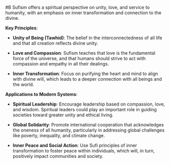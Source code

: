  #B Sufism offers a spiritual perspective on unity, love, and service to humanity, with an emphasis on inner transformation and connection to the divine.

 **Key Principles**:

- **Unity of Being (Tawhid)**: The belief in the interconnectedness of all life and that all creation reflects divine unity.
    
- **Love and Compassion**: Sufism teaches that love is the fundamental force of the universe, and that humans should strive to act with compassion and empathy in all their dealings.
    
- **Inner Transformation**: Focus on purifying the heart and mind to align with divine will, which leads to a deeper connection with all beings and the world.
    

 **Applications to Modern Systems**:

- **Spiritual Leadership**: Encourage leadership based on compassion, love, and wisdom. Spiritual leaders could play an important role in guiding societies toward greater unity and ethical living.
    
- **Global Solidarity**: Promote international cooperation that acknowledges the oneness of all humanity, particularly in addressing global challenges like poverty, inequality, and climate change.
    
- **Inner Peace and Social Action**: Use Sufi principles of inner transformation to foster peace within individuals, which will, in turn, positively impact communities and society.